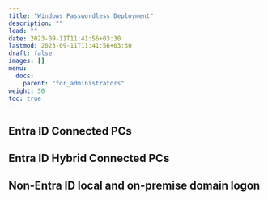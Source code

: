 ```yaml
---
title: "Windows Passwordless Deployment"
description: ""
lead: ""
date: 2023-09-11T11:41:56+03:30
lastmod: 2023-09-11T11:41:56+03:30
draft: false
images: []
menu:
  docs:
    parent: "for_administrators"
weight: 50
toc: true
---
```


## Entra ID Connected PCs

## Entra ID Hybrid Connected PCs

## Non-Entra ID local and on-premise domain logon
